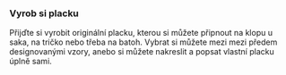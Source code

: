 ### Vyrob si placku

Přijďte si vyrobit originální placku, kterou si můžete připnout na klopu u saka, na tričko nebo třeba na batoh. Vybrat si můžete mezi mezi předem designovanými vzory, anebo si můžete nakreslit a popsat vlastní placku úplně sami.